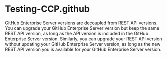# Testing-CCP.github
GitHub Enterprise Server versions are decoupled from REST API versions. You can upgrade your GitHub Enterprise Server version but keep the same REST API version, as long as the API version is included in the GitHub Enterprise Server version. Similarly, you can upgrade your REST API version without updating your GitHub Enterprise Server version, as long as the new REST API version you  is available for your GitHub Enterprise Server version.
